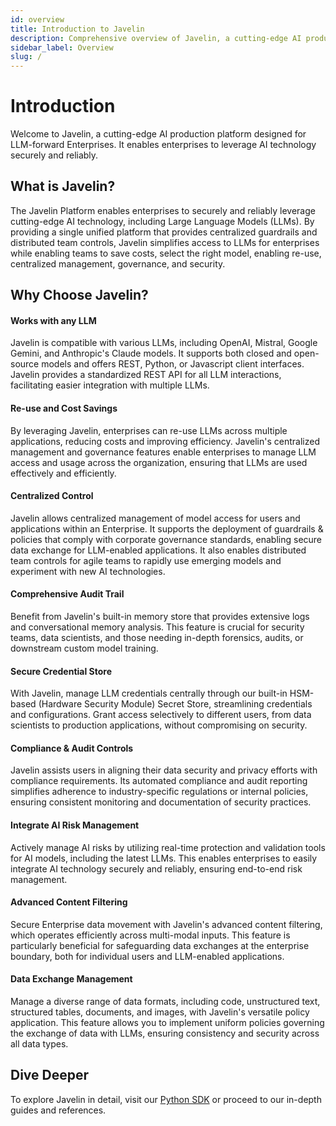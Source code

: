 ```yaml
---
id: overview
title: Introduction to Javelin
description: Comprehensive overview of Javelin, a cutting-edge AI production platform designed for LLM-forward enterprises with centralized guardrails and distributed team controls
sidebar_label: Overview
slug: /
---
```


# Introduction

Welcome to Javelin, a cutting-edge AI production platform designed for LLM-forward Enterprises. It enables enterprises to leverage AI technology securely and reliably.

## What is Javelin?
The Javelin Platform enables enterprises to securely and reliably leverage cutting-edge AI technology, including Large Language Models (LLMs). By providing a single unified platform that provides centralized guardrails and distributed team controls, Javelin simplifies access to LLMs for enterprises while enabling teams to save costs, select the right model, enabling re-use, centralized management, governance, and security.

## Why Choose Javelin?

#### Works with any LLM

Javelin is compatible with various LLMs, including OpenAI, Mistral, Google Gemini, and Anthropic's Claude models. It supports both closed and open-source models and offers REST, Python, or Javascript client interfaces. Javelin provides a standardized REST API for all LLM interactions, facilitating easier integration with multiple LLMs.

#### Re-use and Cost Savings

By leveraging Javelin, enterprises can re-use LLMs across multiple applications, reducing costs and improving efficiency. Javelin's centralized management and governance features enable enterprises to manage LLM access and usage across the organization, ensuring that LLMs are used effectively and efficiently.

#### Centralized Control

Javelin allows centralized management of model access for users and applications within an Enterprise. It supports the deployment of guardrails & policies that comply with corporate governance standards, enabling secure data exchange for LLM-enabled applications. It also enables distributed team controls for agile teams to rapidly use emerging models and experiment with new AI technologies.

#### Comprehensive Audit Trail

Benefit from Javelin's built-in memory store that provides extensive logs and conversational memory analysis. This feature is crucial for security teams, data scientists, and those needing in-depth forensics, audits, or downstream custom model training.

#### Secure Credential Store

With Javelin, manage LLM credentials centrally through our built-in HSM-based (Hardware Security Module) Secret Store, streamlining credentials and configurations. Grant access selectively to different users, from data scientists to production applications, without compromising on security. 

#### Compliance & Audit Controls

Javelin assists users in aligning their data security and privacy efforts with compliance requirements. Its automated compliance and audit reporting simplifies adherence to industry-specific regulations or internal policies, ensuring consistent monitoring and documentation of security practices.

#### Integrate AI Risk Management

Actively manage AI risks by utilizing real-time protection and validation tools for AI models, including the latest LLMs. This enables enterprises to easily integrate AI technology securely and reliably, ensuring end-to-end risk management.

#### Advanced Content Filtering

Secure Enterprise data movement with Javelin's advanced content filtering, which operates efficiently across multi-modal inputs. This feature is particularly beneficial for safeguarding data exchanges at the enterprise boundary, both for individual users and LLM-enabled applications.

#### Data Exchange Management

Manage a diverse range of data formats, including code, unstructured text, structured tables, documents, and images, with Javelin's versatile policy application. This feature allows you to implement uniform policies governing the exchange of data with LLMs, ensuring consistency and security across all data types.

## Dive Deeper

To explore Javelin in detail, visit our [Python SDK](https://github.com/getjavelin/javelin-python) or proceed to our in-depth guides and references.
